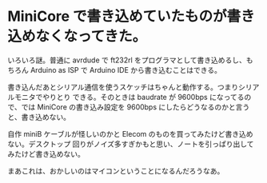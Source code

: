# MiniCore で書き込めていたものが書き込めなくなってきた。

いろいろ謎。普通に avrdude で ft232rl をプログラマとして書き込めるし、もちろん Arduino as
ISP で Arduino IDE から書き込むことはできる。

書き込んだあとシリアル通信を使うスケッチはちゃんと動作する。つまりシリアルモニタでやりとり
できる。そのときは baudrate が 9600bps になってるので、では MiniCore の書き込み設定を
9600bps にしたらどうなるのかと言うと、書き込めない。

自作 miniB ケーブルが怪しいのかと Elecom のものを買ってみたけど書き込めない。デスクトップ
回りがノイズ多すぎかもと思い、ノートを引っぱり出してみたけど書き込めない。

まあこれは、おかしいのはマイコンということになるんだろうなあ。


